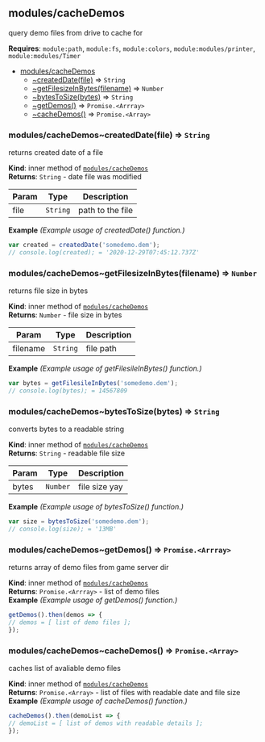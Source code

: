 <a name="module_modules/cacheDemos"></a>

## modules/cacheDemos
query demo files from drive to cache for

**Requires**: <code>module:path</code>, <code>module:fs</code>, <code>module:colors</code>, <code>module:modules/printer</code>, <code>module:modules/Timer</code>  

* [modules/cacheDemos](#module_modules/cacheDemos)
    * [~createdDate(file)](#module_modules/cacheDemos..createdDate) ⇒ <code>String</code>
    * [~getFilesizeInBytes(filename)](#module_modules/cacheDemos..getFilesizeInBytes) ⇒ <code>Number</code>
    * [~bytesToSize(bytes)](#module_modules/cacheDemos..bytesToSize) ⇒ <code>String</code>
    * [~getDemos()](#module_modules/cacheDemos..getDemos) ⇒ <code>Promise.&lt;Arrray&gt;</code>
    * [~cacheDemos()](#module_modules/cacheDemos..cacheDemos) ⇒ <code>Promise.&lt;Array&gt;</code>

<a name="module_modules/cacheDemos..createdDate"></a>

### modules/cacheDemos~createdDate(file) ⇒ <code>String</code>
returns created date of a file

**Kind**: inner method of [<code>modules/cacheDemos</code>](#module_modules/cacheDemos)  
**Returns**: <code>String</code> - date file was modified  

| Param | Type | Description |
| --- | --- | --- |
| file | <code>String</code> | path to the file |

**Example** *(Example usage of createdDate() function.)*  
```js
var created = createdDate('somedemo.dem');
// console.log(created); = '2020-12-29T07:45:12.737Z'
```
<a name="module_modules/cacheDemos..getFilesizeInBytes"></a>

### modules/cacheDemos~getFilesizeInBytes(filename) ⇒ <code>Number</code>
returns file size in bytes

**Kind**: inner method of [<code>modules/cacheDemos</code>](#module_modules/cacheDemos)  
**Returns**: <code>Number</code> - file size in bytes  

| Param | Type | Description |
| --- | --- | --- |
| filename | <code>String</code> | file path |

**Example** *(Example usage of getFilesileInBytes() function.)*  
```js
var bytes = getFilesileInBytes('somedemo.dem');
// console.log(bytes); = 14567809
```
<a name="module_modules/cacheDemos..bytesToSize"></a>

### modules/cacheDemos~bytesToSize(bytes) ⇒ <code>String</code>
converts bytes to a readable string

**Kind**: inner method of [<code>modules/cacheDemos</code>](#module_modules/cacheDemos)  
**Returns**: <code>String</code> - readable file size  

| Param | Type | Description |
| --- | --- | --- |
| bytes | <code>Number</code> | file size yay |

**Example** *(Example usage of bytesToSize() function.)*  
```js
var size = bytesToSize('somedemo.dem');
// console.log(size); = '13MB'
```
<a name="module_modules/cacheDemos..getDemos"></a>

### modules/cacheDemos~getDemos() ⇒ <code>Promise.&lt;Arrray&gt;</code>
returns array of demo files from game server dir

**Kind**: inner method of [<code>modules/cacheDemos</code>](#module_modules/cacheDemos)  
**Returns**: <code>Promise.&lt;Arrray&gt;</code> - list of demo files  
**Example** *(Example usage of getDemos() function.)*  
```js
getDemos().then(demos => {
// demos = [ list of demo files ];
});
```
<a name="module_modules/cacheDemos..cacheDemos"></a>

### modules/cacheDemos~cacheDemos() ⇒ <code>Promise.&lt;Array&gt;</code>
caches list of avaliable demo files

**Kind**: inner method of [<code>modules/cacheDemos</code>](#module_modules/cacheDemos)  
**Returns**: <code>Promise.&lt;Array&gt;</code> - list of files with readable date and file size  
**Example** *(Example usage of cacheDemos() function.)*  
```js
cacheDemos().then(demoList => {
// demoList = [ list of demos with readable details ];
});
```
